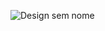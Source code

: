 ![Design sem nome](https://github.com/riquelmexs/Portfolio-PabloRIquelme/assets/105436418/57f714ba-c6fa-4944-9cb1-eaa8979b9f21)
